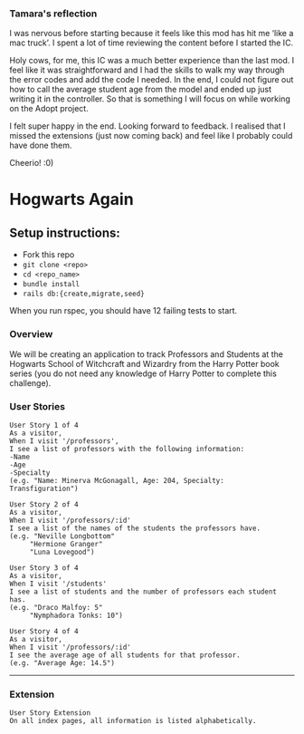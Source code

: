### Tamara's reflection
I was nervous before starting because it feels like this mod has hit me ‘like a mac truck’. I spent a lot of time reviewing the content before I started the IC. 

Holy cows, for me, this IC was a much better experience than the last mod. I feel like it was straightforward and I had the skills to walk my way through the error codes and add the code I needed. In the end, I could not figure out how to call the average student age from the model and ended up just writing it in the controller. So that is something I will focus on while working on the Adopt project. 

I felt super happy in the end. Looking forward to feedback. I realised that I missed the extensions (just now coming back) and feel like I probably could have done them. 

Cheerio! :0)



# Hogwarts Again

## Setup instructions:
  - Fork this repo
  - `git clone <repo>`
  - `cd <repo_name>`
  - `bundle install`
  - `rails db:{create,migrate,seed}`

When you run rspec, you should have 12 failing tests to start.  

###  Overview

We will be creating an application to track Professors and Students at the Hogwarts School of Witchcraft and Wizardry from the Harry Potter book series (you do not need any knowledge of Harry Potter to complete this challenge). 

 
### User Stories
 
```
User Story 1 of 4
As a visitor,
When I visit '/professors',
I see a list of professors with the following information:
-Name
-Age
-Specialty
(e.g. "Name: Minerva McGonagall, Age: 204, Specialty: Transfiguration")
```
```
User Story 2 of 4
As a visitor,
When I visit '/professors/:id'
I see a list of the names of the students the professors have.
(e.g. "Neville Longbottom"
     "Hermione Granger"
     "Luna Lovegood")
```
```
User Story 3 of 4
As a visitor,
When I visit '/students'
I see a list of students and the number of professors each student has.
(e.g. "Draco Malfoy: 5"
     "Nymphadora Tonks: 10")
```
```
User Story 4 of 4
As a visitor,
When I visit '/professors/:id'
I see the average age of all students for that professor.
(e.g. "Average Age: 14.5")
```
---
### Extension
```
User Story Extension
On all index pages, all information is listed alphabetically.
	

